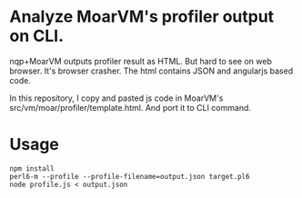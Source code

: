 # Analyze MoarVM's profiler output on CLI.

nqp+MoarVM outputs profiler result as HTML. But hard to see on web browser. It's browser crasher.
The html contains JSON and angularjs based code.

In this repository, I copy and pasted js code in MoarVM's src/vm/moar/profiler/template.html.
And port it to CLI command.

# Usage

    npm install
    perl6-m --profile --profile-filename=output.json target.pl6
    node profile.js < output.json


